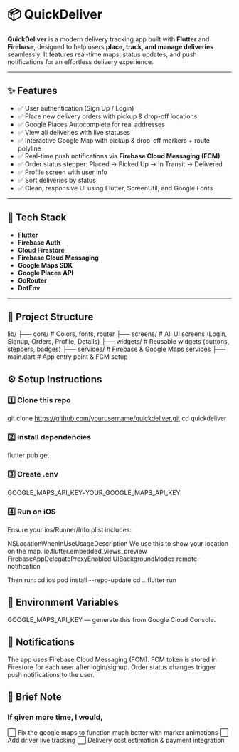 # 📦 QuickDeliver

**QuickDeliver** is a modern delivery tracking app built with **Flutter** and **Firebase**, designed to help users **place, track, and manage deliveries** seamlessly. It features real-time maps, status updates, and push notifications for an effortless delivery experience.

---

## ✨ Features

- ✅ User authentication (Sign Up / Login)
- ✅ Place new delivery orders with pickup & drop-off locations
- ✅ Google Places Autocomplete for real addresses
- ✅ View all deliveries with live statuses
- ✅ Interactive Google Map with pickup & drop-off markers + route polyline
- ✅ Real-time push notifications via **Firebase Cloud Messaging (FCM)**
- ✅ Order status stepper: Placed → Picked Up → In Transit → Delivered
- ✅ Profile screen with user info
- ✅ Sort deliveries by status
- ✅ Clean, responsive UI using Flutter, ScreenUtil, and Google Fonts

---

## 🚀 Tech Stack

- **Flutter**
- **Firebase Auth**
- **Cloud Firestore**
- **Firebase Cloud Messaging**
- **Google Maps SDK**
- **Google Places API**
- **GoRouter**
- **DotEnv**

---

## 📂 Project Structure

lib/
 ├── core/         # Colors, fonts, router
 ├── screens/      # All UI screens (Login, Signup, Orders, Profile, Details)
 ├── widgets/      # Reusable widgets (buttons, steppers, badges)
 ├── services/     # Firebase & Google Maps services
 ├── main.dart     # App entry point & FCM setup

## ⚙️ Setup Instructions

### 1️⃣ Clone this repo
git clone https://github.com/yourusername/quickdeliver.git
cd quickdeliver

### 2️⃣ Install dependencies
flutter pub get

### 3️⃣ Create .env
GOOGLE_MAPS_API_KEY=YOUR_GOOGLE_MAPS_API_KEY


### 4️⃣ Run on iOS
Ensure your ios/Runner/Info.plist includes:

<key>NSLocationWhenInUseUsageDescription</key>
<string>We use this to show your location on the map.</string>
<key>io.flutter.embedded_views_preview</key>
<true/>
<key>FirebaseAppDelegateProxyEnabled</key>
<false/>
<key>UIBackgroundModes</key>
<array>
  <string>remote-notification</string>
</array>

Then run:
cd ios
pod install --repo-update
cd ..
flutter run


## 🔑 Environment Variables
GOOGLE_MAPS_API_KEY — generate this from Google Cloud Console.

## 🔔 Notifications
The app uses Firebase Cloud Messaging (FCM).
FCM token is stored in Firestore for each user after login/signup.
Order status changes trigger push notifications to the user.

## 📝 Brief Note
### If given more time, I would,
 ⬜️ Fix the google maps to function much better with marker animations
 ⬜️ Add driver live tracking
 ⬜️ Delivery cost estimation & payment integration
